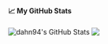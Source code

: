 #### &#x1f4c8; My GitHub Stats

  <img align="center" src="https://github-readme-stats.vercel.app/api?username=dahn94&show_icons=true&line_height=33&count_private=true&theme=light" alt="dahn94's GitHub Stats" />
  <img align="center" src="https://github-readme-stats.vercel.app/api/top-langs/?username=dahn94&langs_count=4&line_height=35&theme=light" />

